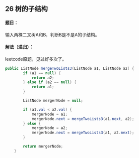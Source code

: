 ## 26 树的子结构

#### 题目：

输入两棵二叉树A和B，判断B是不是A的子结构。

#### 解法（递归）：

leetcode原题，见过好多次了。

```java
public ListNode mergeTwoLists3(ListNode a1, ListNode a2) {
		if (a1 == null) {
			return a2;
		} else if (a2 == null) {
			return a1;
		}

		ListNode mergerNode = null;

		if (a1.val < a2.val) {
			mergerNode = a1;
			mergerNode.next = mergeTwoLists3(a1.next, a2);
		} else {
			mergerNode = a2;
			mergerNode.next = mergeTwoLists3(a1, a2.next);
		}

		return mergerNode;
	}
```



